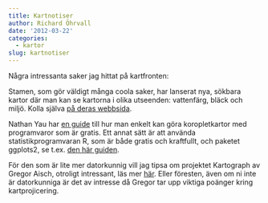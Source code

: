 ```yaml
---
title: Kartnotiser
author: Richard Öhrvall
date: '2012-03-22'
categories:
  - kartor
slug: kartnotiser
---
```


Några intressanta saker jag hittat på kartfronten:

Stamen, som gör väldigt många coola saker, har lanserat nya, sökbara kartor där man kan se kartorna i olika utseenden: vattenfärg, bläck och miljö. Kolla själva [på deras webbsida](http://maps.stamen.com/watercolor/#8/59.489/18.726).

Nathan Yau har [en guide](http://flowingdata.com/2009/11/12/how-to-make-a-us-county-thematic-map-using-free-tools/) till hur man enkelt kan göra koropletkartor med programvaror som är gratis. Ett annat sätt är att använda statistikprogramvaran R, som är både gratis och kraftfullt, och paketet ggplots2, se t.ex. [den här guiden](http://www.r-bloggers.com/maps-with-ggplot2/).

För den som är lite mer datorkunnig vill jag tipsa om projektet Kartograph av Gregor Aisch, otroligt intressant, läs mer [här](http://vis4.net/blog/posts/introducing-kartograph/). Eller föresten, även om ni inte är datorkunniga är det av intresse då Gregor tar upp viktiga poänger kring kartprojicering.
